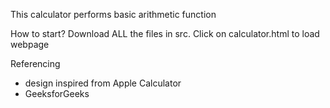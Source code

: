 This calculator performs basic arithmetic function

How to start?
Download ALL the files in src. 
Click on calculator.html to load webpage

Referencing 
- design inspired from Apple Calculator 
- GeeksforGeeks